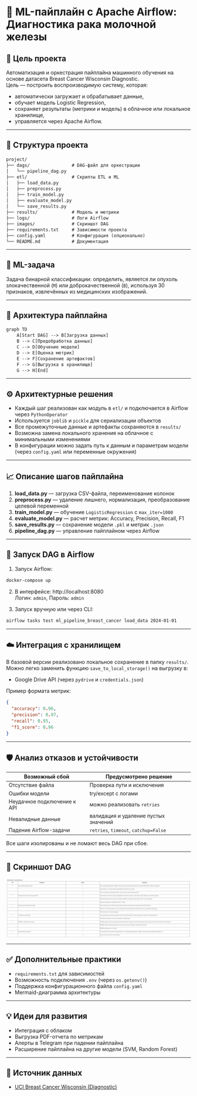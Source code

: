 # 🧠 ML-пайплайн с Apache Airflow: Диагностика рака молочной железы

## 🎯 Цель проекта
Автоматизация и оркестрация пайплайна машинного обучения на основе датасета Breast Cancer Wisconsin Diagnostic.  
Цель — построить воспроизводимую систему, которая:
- автоматически загружает и обрабатывает данные,
- обучает модель Logistic Regression,
- сохраняет результаты (метрики и модель) в облачное или локальное хранилище,
- управляется через Apache Airflow.

---

## 📂 Структура проекта

```
project/
├── dags/                # DAG-файл для оркестрации
│   └── pipeline_dag.py
├── etl/                 # Скрипты ETL и ML
│   ├── load_data.py
│   ├── preprocess.py
│   ├── train_model.py
│   ├── evaluate_model.py
│   └── save_results.py
├── results/             # Модель и метрики
├── logs/                # Логи Airflow
├── images/              # Скриншот DAG
├── requirements.txt     # Зависимости проекта
├── config.yaml          # Конфигурация (опционально)
└── README.md            # Документация
```

---

## 🧠 ML-задача
Задача бинарной классификации: определить, является ли опухоль злокачественной (`M`) или доброкачественной (`B`), используя 30 признаков, извлечённых из медицинских изображений.

---

## 🔄 Архитектура пайплайна

```mermaid
graph TD
    A[Start DAG] --> B[Загрузка данных]
    B --> C[Предобработка данных]
    C --> D[Обучение модели]
    D --> E[Оценка метрик]
    E --> F[Сохранение артефактов]
    F --> G[Выгрузка в хранилище]
    G --> H[End]
```

---

## ⚙️ Архитектурные решения

- Каждый шаг реализован как модуль в `etl/` и подключается в Airflow через `PythonOperator`
- Используется `joblib` и `pickle` для сериализации объектов
- Все промежуточные данные и артефакты сохраняются в `results/`
- Возможна замена локального хранения на облачное с минимальными изменениями
- В конфигурации можно задать путь к данным и параметрам модели (через `config.yaml` или переменные окружения)

---

## 📈 Описание шагов пайплайна

1. **load_data.py** — загрузка CSV-файла, переименование колонок
2. **preprocess.py** — удаление лишнего, нормализация, преобразование целевой переменной
3. **train_model.py** — обучение `LogisticRegression` с `max_iter=1000`
4. **evaluate_model.py** — расчет метрик: Accuracy, Precision, Recall, F1
5. **save_results.py** — сохранение модели `.pkl` и метрик `.json`
6. **pipeline_dag.py** — управление пайплайном через Airflow

---

## 🚀 Запуск DAG в Airflow

1. Запуск Airflow:
```bash
docker-compose up
```

2. В интерфейсе: http://localhost:8080  
   Логин: `admin`, Пароль: `admin`

3. Запуск вручную или через CLI:
```bash
airflow tasks test ml_pipeline_breast_cancer load_data 2024-01-01
```

---

## ☁️ Интеграция с хранилищем

В базовой версии реализовано локальное сохранение в папку `results/`.  
Можно легко заменить функцию `save_to_local_storage()` на выгрузку в:
- Google Drive API (через `pydrive` и `credentials.json`)


Пример формата метрик:
```json
{
  "accuracy": 0.96,
  "precision": 0.97,
  "recall": 0.95,
  "f1_score": 0.96
}
```

---

## 🛡️ Анализ отказов и устойчивости

| Возможный сбой | Предусмотрено решение |
|----------------|------------------------|
| Отсутствие файла | Проверка пути и исключения |
| Ошибки модели | try/except с логами |
| Неудачное подключение к API | можно реализовать `retries` |
| Невалидные данные | валидация и удаление пустых значений |
| Падение Airflow-задачи | `retries`, `timeout`, `catchup=False` |

Все шаги изолированы и не ломают весь DAG при сбое.

---

## 🧪 Скриншот DAG

![DAG Screenshot](images/airflow_dag.png)

---

## ✅ Дополнительные практики

- `requirements.txt` для зависимостей
- Возможность подключения `.env` (через `os.getenv()`)
- Поддержка конфигурационного файла `config.yaml`
- Mermaid-диаграмма архитектуры

---

## 💡 Идеи для развития

- Интеграция с облаком
- Выгрузка PDF-отчета по метрикам
- Алерты в Telegram при падении пайплайна
- Расширение пайплайна на другие модели (SVM, Random Forest)

---

## 📎 Источник данных

- [UCI Breast Cancer Wisconsin (Diagnostic)](https://archive.ics.uci.edu/ml/datasets/Breast+Cancer+Wisconsin+(Diagnostic))
